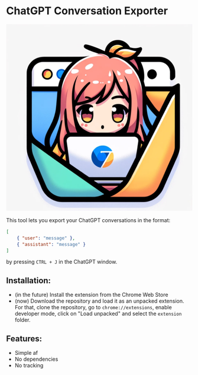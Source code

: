 # ChatGPT Conversation Exporter

![icon](./assets/icon.png)

This tool lets you export your ChatGPT conversations in the format:

```json
[
    { "user": "message" },
    { "assistant": "message" }
]
```

by pressing `CTRL + J` in the ChatGPT window.

## Installation:

- (in the future) Install the extension from the Chrome Web Store
- (now) Download the repository and load it as an unpacked extension. For that, clone the repository, go to `chrome://extensions`, enable developer mode, click on "Load unpacked" and select the `extension` folder.

## Features:
- Simple af
- No dependencies
- No tracking
